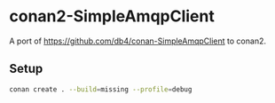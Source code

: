 # conan2-SimpleAmqpClient
A port of https://github.com/db4/conan-SimpleAmqpClient to conan2.

## Setup

```bash
conan create . --build=missing --profile=debug
```